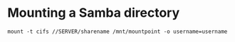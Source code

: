 # Mounting a Samba directory
 
```
mount -t cifs //SERVER/sharename /mnt/mountpoint -o username=username
```
